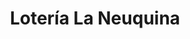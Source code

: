 ---
title: "Lotería La Neuquina"
url: /cutral-co/loteria-la-neuquina-avenida-julio-argentino-roca/
shop: lotería
---